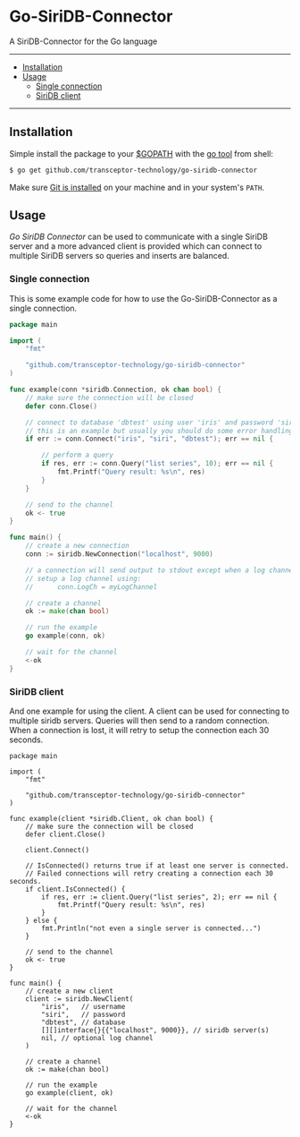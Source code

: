 # Go-SiriDB-Connector

A SiriDB-Connector for the Go language

---------------------------------------
  * [Installation](#installation)
  * [Usage](#usage)
    * [Single connection](#single-connection)
    * [SiriDB client](#siridb-client)
  
---------------------------------------

## Installation
Simple install the package to your [$GOPATH](https://github.com/golang/go/wiki/GOPATH "GOPATH") with the [go tool](https://golang.org/cmd/go/ "go command") from shell:
```bash
$ go get github.com/transceptor-technology/go-siridb-connector
```
Make sure [Git is installed](https://git-scm.com/downloads) on your machine and in your system's `PATH`.

## Usage
_Go SiriDB Connector_ can be used to communicate with a single SiriDB server and a more advanced client is provided which can connect to multiple SiriDB servers so queries and inserts are balanced.

### Single connection
This is some example code for how to use the Go-SiriDB-Connector as a single connection.
```go
package main

import (
	"fmt"

	"github.com/transceptor-technology/go-siridb-connector"
)

func example(conn *siridb.Connection, ok chan bool) {
	// make sure the connection will be closed
	defer conn.Close()

	// connect to database 'dbtest' using user 'iris' and password 'siri'
	// this is an example but usually you should do some error handling...
	if err := conn.Connect("iris", "siri", "dbtest"); err == nil {

		// perform a query
		if res, err := conn.Query("list series", 10); err == nil {
			fmt.Printf("Query result: %s\n", res)
		}
	}

	// send to the channel
	ok <- true
}

func main() {
	// create a new connection
	conn := siridb.NewConnection("localhost", 9000)

	// a connection will send output to stdout except when a log channel is used.
	// setup a log channel using:
	//  	conn.LogCh = myLogChannel

	// create a channel
	ok := make(chan bool)

	// run the example
	go example(conn, ok)

	// wait for the channel
	<-ok
}
```
### SiriDB client
And one example for using the client. A client can be used for connecting to multiple siridb servers. Queries will
then send to a random connection. When a connection is lost, it will retry to setup the connection each 30 seconds.
```
package main

import (
	"fmt"

	"github.com/transceptor-technology/go-siridb-connector"
)

func example(client *siridb.Client, ok chan bool) {
	// make sure the connection will be closed
	defer client.Close()

	client.Connect()

	// IsConnected() returns true if at least one server is connected.
	// Failed connections will retry creating a connection each 30 seconds.
	if client.IsConnected() {
		if res, err := client.Query("list series", 2); err == nil {
			fmt.Printf("Query result: %s\n", res)
		}
	} else {
		fmt.Println("not even a single server is connected...")
	}

	// send to the channel
	ok <- true
}

func main() {
	// create a new client
	client := siridb.NewClient(
		"iris",   // username
		"siri",   // password
		"dbtest", // database
		[][]interface{}{{"localhost", 9000}}, // siridb server(s)
		nil, // optional log channel
	)

	// create a channel
	ok := make(chan bool)

	// run the example
	go example(client, ok)

	// wait for the channel
	<-ok
}
```

